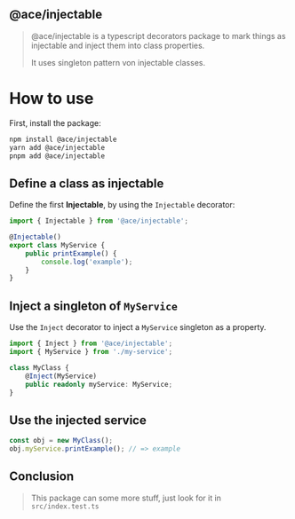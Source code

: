 ## @ace/injectable
> @ace/injectable is a typescript decorators package to mark
> things as injectable and inject them into class properties.
> 
> It uses singleton pattern von injectable classes.

# How to use
First, install the package:

```bash
npm install @ace/injectable
yarn add @ace/injectable
pnpm add @ace/injectable
```

## Define a class as injectable
Define the first **Injectable**, by using the `Injectable` decorator:

<!--TypeScript-->
```ts
import { Injectable } from '@ace/injectable';

@Injectable()
export class MyService {
    public printExample() {
        console.log('example');
    }
}
```

## Inject a singleton of `MyService`
Use the `Inject` decorator to inject a `MyService` singleton as a property.

<!--TypeScript-->
```ts
import { Inject } from '@ace/injectable';
import { MyService } from './my-service';

class MyClass {
    @Inject(MyService)
    public readonly myService: MyService;
}
```

## Use the injected service
<!--TypeScript-->
```ts
const obj = new MyClass();
obj.myService.printExample(); // => example
```

## Conclusion
> This package can some more stuff, just look for it in `src/index.test.ts`
